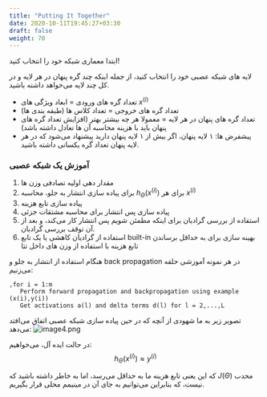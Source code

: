 ```yaml
---
title: "Putting It Together"
date: 2020-10-11T19:45:27+03:30
draft: false
weight: 70
---
```


ابتدا معماری شبکه خود را انتخاب کنید!

لایه های شبکه عصبی خود را انتخاب کنید،
از جمله اینکه چند گره پنهان در هر لایه و در کل چند لایه می‌خواهد داشته باشید.

- تعداد گره های ورودی = ابعاد ویژگی های $x^{(i)}$
- تعداد گره های خروجی = تعداد کلاس ها (طبقه بندی ها)
- تعداد گره های پنهان در هر لایه = معمولا هر چه بیشتر بهتر (افزایش تعداد گره های پنهان باید با هزینه محاسبه آن ها تعادل داشته باشد)
- پیشفرض ها: ۱ لایه پنهان، اگر بیش از ۱ لایه پنهان دارید پیشنهاد می‌شود که در هر لایه پنهان تعداد گره یکسانی داشته باشید.

### آموزش یک شبکه عصبی

1. مقدار دهی اولیه تصادفی وزن ها
2. برای پیاده سازی انتشار به جلو، محاسبه $h_\Theta(x ^{(i)})$ برای هر $x ^{(i)}$
3. پیاده سازی تابع هزینه
4. پیاده سازی پس انتشار برای محاسبه مشتقات جزئی
5. استفاده از بررسی گرادیان برای اینکه مطمئن شویم پس انتشار کار می‌کند، و بعد از آن توقف بررسی گرادیان.
6. استفاده از گرادیان کاهشی یا یک  تابع built-in بهینه سازی برای به حداقل برساندن تابع هزینه با استفاده از وزن های داخل تتا

هنگام استفاده از انتشار به جلو و back propagation در هر نمونه آموزشی حلقه می‌زنیم:

<div align="left">

```
,for i = 1:m
   Perform forward propagation and backpropagation using example (x(i),y(i))
   Get activations a(l) and delta terms d(l) for l = 2,...,L
```

</div>


تصویر زیر به ما شهودی از آنچه که در حین پیاده سازی شبکه عصبی اتفاق می‌افتد می‌دهد:
![image4.png](../images/image4.png?width=35pc)

در حالت ایده آل، می‌خواهیم:
$$
h_\Theta (x^{(i)}) \approx  y^{(i)}
$$

که این یعنی تابع هزینه ما به حداقل می‌رسد، اما به خاطر داشته باشید که $J(\Theta)$ محدب نیست،
که بنابراین می‌توانیم به جای آن در مینیمم محلی قرار بگیریم.

